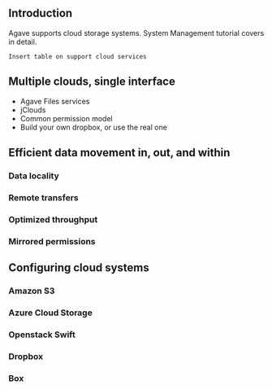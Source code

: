 <h2>Introduction</h2>

Agave supports cloud storage systems. System Management tutorial covers in detail.

<pre><code>Insert table on support cloud services
</code></pre>

<h2>Multiple clouds, single interface</h2>

<ul>
<li>Agave Files services</li>
<li>jClouds</li>
<li>Common permission model</li>
<li>Build your own dropbox, or use the real one</li>
</ul>

<h2>Efficient data movement in, out, and within</h2>

<h3>Data locality</h3>

<h3>Remote transfers</h3>

<h3>Optimized throughput</h3>

<h3>Mirrored permissions</h3>

<h2>Configuring cloud systems</h2>

<h3>Amazon S3</h3>

<h3>Azure Cloud Storage</h3>

<h3>Openstack Swift</h3>

<h3>Dropbox</h3>

<h3>Box</h3>